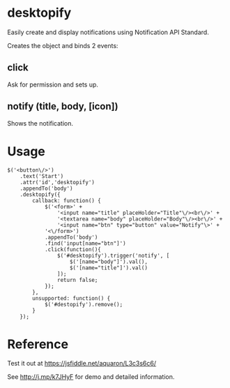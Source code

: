 # desktopify

Easily create and display notifications using Notification API Standard.

Creates the object and binds 2 events: 

## click

Ask for permission and sets up.

## notify (title, body, [icon])

Shows the notification.

# Usage

	$('<button\/>')
		.text('Start')
		.attr('id','desktopify')
    	.appendTo('body')
    	.desktopify({
        	callback: function() {
            	$('<form>' +
                	'<input name="title" placeHolder="Title"\/><br\/>' +
                	'<textarea name="body" placeHolder="Body"\/><br\/>' +
                	'<input name="btn" type="button" value="Notify"\>' +
            	'<\/form>')
                .appendTo('body')
                .find('input[name="btn"]')
                .click(function(){
                    $('#desktopify').trigger('notify', [
                        $('[name="body"]').val(),
                        $('[name="title"]').val()
                    ]);
                    return false;
                });
        	},
        	unsupported: function() {
            	$('#destopify').remove();
        	}
    	});


# Reference

Test it out at https://jsfiddle.net/aquaron/L3c3s6c6/

See http://j.mp/k7JHyF for demo and detailed information.

